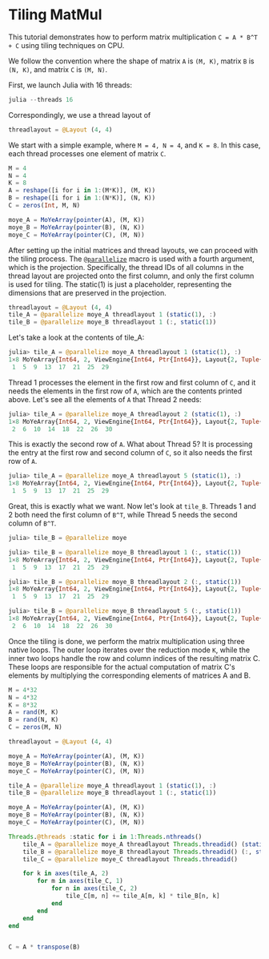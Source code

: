 # Tiling MatMul

This tutorial demonstrates how to perform matrix multiplication `C = A * B^T + C` using tiling techniques on CPU.

We follow the convention where the shape of matrix `A` is `(M, K)`, matrix `B` is `(N, K)`, and matrix `C` is `(M, N)`.

First, we launch Julia with 16 threads:

```julia
julia --threads 16
```

Correspondingly, we use a thread layout of

```julia
threadlayout = @Layout (4, 4)
```

We start with a simple example, where `M = 4, N = 4`, and `K = 8`. In this case, each thread processes one element of matrix `C`.

```julia
M = 4
N = 4
K = 8
A = reshape([i for i in 1:(M*K)], (M, K))
B = reshape([i for i in 1:(N*K)], (N, K))
C = zeros(Int, M, N)

moye_A = MoYeArray(pointer(A), (M, K))
moye_B = MoYeArray(pointer(B), (N, K))
moye_C = MoYeArray(pointer(C), (M, N))
```
After setting up the initial matrices and thread layouts, we can proceed with the tiling process. The [`@parallelize`](@ref) macro is used with a fourth argument, which is the projection. Specifically, the thread IDs of all columns in the thread layout are projected onto the first column, and only the first column is used for tiling. The static(1) is just a placeholder, representing the dimensions that are preserved in the projection.

```julia
threadlayout = @Layout (4, 4)
tile_A = @parallelize moye_A threadlayout 1 (static(1), :)
tile_B = @parallelize moye_B threadlayout 1 (:, static(1))
```

Let's take a look at the contents of tile_A:
```julia
julia> tile_A = @parallelize moye_A threadlayout 1 (static(1), :)
1×8 MoYeArray{Int64, 2, ViewEngine{Int64, Ptr{Int64}}, Layout{2, Tuple{Int64, Int64}, Tuple{StaticInt{4}, Int64}}}:
 1  5  9  13  17  21  25  29
```
Thread 1 processes the element in the first row and first column of `C`, and it needs the elements in the first row of `A`, which are the contents printed above. Let's see all the elements of `A` that Thread 2 needs:

```julia
julia> tile_A = @parallelize moye_A threadlayout 2 (static(1), :)
1×8 MoYeArray{Int64, 2, ViewEngine{Int64, Ptr{Int64}}, Layout{2, Tuple{Int64, Int64}, Tuple{StaticInt{4}, Int64}}}:
 2  6  10  14  18  22  26  30
```

This is exactly the second row of `A`. What about Thread 5? It is processing the entry at the first row and second column of `C`, so it also needs the first row of `A`.

```julia
julia> tile_A = @parallelize moye_A threadlayout 5 (static(1), :)
1×8 MoYeArray{Int64, 2, ViewEngine{Int64, Ptr{Int64}}, Layout{2, Tuple{Int64, Int64}, Tuple{StaticInt{4}, Int64}}}:
 1  5  9  13  17  21  25  29
```
Great, this is exactly what we want. Now let's look at `tile_B`. Threads 1 and 2 both need the first column of `B^T`, while Thread 5 needs the second column of `B^T`.
```julia
julia> tile_B = @parallelize moye

julia> tile_B = @parallelize moye_B threadlayout 1 (:, static(1))
1×8 MoYeArray{Int64, 2, ViewEngine{Int64, Ptr{Int64}}, Layout{2, Tuple{Int64, Int64}, Tuple{StaticInt{4}, Int64}}}:
 1  5  9  13  17  21  25  29

julia> tile_B = @parallelize moye_B threadlayout 2 (:, static(1))
1×8 MoYeArray{Int64, 2, ViewEngine{Int64, Ptr{Int64}}, Layout{2, Tuple{Int64, Int64}, Tuple{StaticInt{4}, Int64}}}:
 1  5  9  13  17  21  25  29

julia> tile_B = @parallelize moye_B threadlayout 5 (:, static(1))
1×8 MoYeArray{Int64, 2, ViewEngine{Int64, Ptr{Int64}}, Layout{2, Tuple{Int64, Int64}, Tuple{StaticInt{4}, Int64}}}:
 2  6  10  14  18  22  26  30
```

Once the tiling is done, we perform the matrix multiplication using three native loops. The outer loop iterates over the reduction mode `K`, while the inner two loops handle the row and column indices of the resulting matrix C. These loops are responsible for the actual computation of matrix C's elements by multiplying the corresponding elements of matrices A and B.

```julia
M = 4*32
N = 4*32
K = 8*32
A = rand(M, K)
B = rand(N, K)
C = zeros(M, N)

threadlayout = @Layout (4, 4)

moye_A = MoYeArray(pointer(A), (M, K))
moye_B = MoYeArray(pointer(B), (N, K))
moye_C = MoYeArray(pointer(C), (M, N))

tile_A = @parallelize moye_A threadlayout 1 (static(1), :)
tile_B = @parallelize moye_B threadlayout 1 (:, static(1))

moye_A = MoYeArray(pointer(A), (M, K))
moye_B = MoYeArray(pointer(B), (N, K))
moye_C = MoYeArray(pointer(C), (M, N))

Threads.@threads :static for i in 1:Threads.nthreads()
    tile_A = @parallelize moye_A threadlayout Threads.threadid() (static(1), :)
    tile_B = @parallelize moye_B threadlayout Threads.threadid() (:, static(1))
    tile_C = @parallelize moye_C threadlayout Threads.threadid()

    for k in axes(tile_A, 2)
        for m in axes(tile_C, 1)
            for n in axes(tile_C, 2)
                tile_C[m, n] += tile_A[m, k] * tile_B[n, k]
            end
        end
    end
end


C ≈ A * transpose(B)
```
